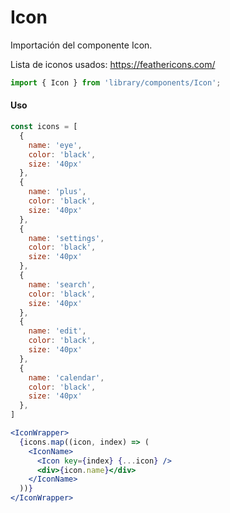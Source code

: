 # Icon

Importación del componente Icon.

Lista de iconos usados: https://feathericons.com/

```jsx
import { Icon } from 'library/components/Icon';
```

<!-- STORY -->

#### Uso

```jsx
const icons = [
  {
    name: 'eye',
    color: 'black',
    size: '40px'
  },
  {
    name: 'plus',
    color: 'black',
    size: '40px'
  },
  {
    name: 'settings',
    color: 'black',
    size: '40px'
  },
  {
    name: 'search',
    color: 'black',
    size: '40px'
  },
  {
    name: 'edit',
    color: 'black',
    size: '40px'
  },
  {
    name: 'calendar',
    color: 'black',
    size: '40px'
  },
]

<IconWrapper>
  {icons.map((icon, index) => (
    <IconName>
      <Icon key={index} {...icon} />
      <div>{icon.name}</div>
    </IconName>
  ))}
</IconWrapper>
```
